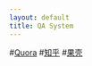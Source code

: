 ```yaml
---
layout: default
title: QA System
---
```

#[Quora](https://www.quora.com/)
#[知乎](http://www.zhihu.com/)
#[果壳](http://www.guokr.com/)